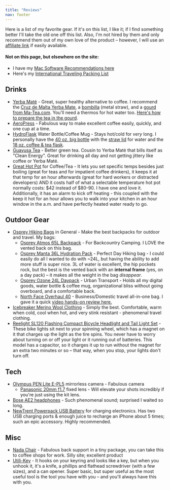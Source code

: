 ```yaml
---
title: "Reviews"
nav: footer
---
```

Here is a list of my favorite gear. If it's on this list, I like it; if I find something better I'll take the old one off this list. Also, I'm not hired by them and only recommend them out of my own love of the product – however, I will use an [affiliate link](http://en.wikipedia.org/wiki/Affiliate_link) if easily available. 

#### Not on this page, but elsewhere on the site:

- I have my [Mac Software Recommendations here](/notes/my-awesome-mac-setup/)
- Here's my [International Traveling Packing List](/notes/my-travel-packing-list)


## Drinks

- [Yerba Maté](http://en.wikipedia.org/wiki/Yerba_mate) - Great, super healthy alternative to coffee. I recommend the [Cruz de Malta Yerba Mate][cruz], a [bombilla](http://ma-tea.com/products/Simple-Curved-Spring-End-Yerba-Mate-Bombilla.html) (metal straw), and a [gourd from Ma-Tea.com](http://ma-tea.com/small-carob-wood-yerba-mate-gourd-with-aluminum-base/). You'll need a thermos for hot water too. [Here's how to prepare the tea in the gourd](https://www.youtube.com/watch?v=qr5JjFfbDuA).
- [AeroPress](http://aerobie.com/products/aeropress.htm) - Fabulous way to make excellent coffee easily, quickly, and one cup at a time.
- [HydroFlask](http://www.hydroflask.com/) Water Bottle/Coffee Mug - Stays hot/cold for _very_ long. I personally have the [40 oz. big bottle](http://www.hydroflask.com/products/hydro-flask-insulated-water-bottle-40oz-large) with the [straw lid](http://www.hydroflask.com/products/hydro-flask-wide-mouth-straw-lid-wide-mouth/) for water and the [18 oz. coffee & tea flask](http://www.hydroflask.com/products/hydro-flask-insulated-coffee-tea-and-water-bottle-18oz). 
- [Guayusa Tea](http://runa.org) - Better green tea. Cousin to Yerba Maté that bills itself as "Clean Energy". Great for drinking all day and not getting jittery like coffee or Yerba Maté.
- [Great Hot Pot](http://www.amazon.com/Hamilton-Beach-40996-Programmable-1-7-Liter/dp/B0083I7THI/ref=sr_1_40?ie=UTF8&qid=1393268205&sr=8-40&keywords=hot+pot+temperature) for Coffee/Tea - It lets you set specific temps besides just boiling (great for teas and for impatient coffee drinkers), it keeps it at that temp for an hour afterwards (great for hard workers or distracted developers) AND it costs half of what a selectable temperature hot pot normally costs: $42 instead of $80-90. I have one and love it. Additionally, it has an alarm to kick off heating - this coupled with the keep it hot for an hour allows you to walk into your kitchen in an hour window in the a.m. and have perfectly heated water ready to go.

[cruz]: http://www.amazon.com/gp/product/B001UO90BA/ref=as_li_ss_tl?ie=UTF8&camp=1789&creative=390957&creativeASIN=B001UO90BA&linkCode=as2&tag=evalov-20


## Outdoor Gear

- [Osprey Hiking Bags](http://www.ospreypacks.com/en/segmentation/backpackinghiking) in General - Make the best backpacks for outdoor and travel. My bags:
    - [Osprey Atmos 65L Backpack](https://www.amazon.com/Osprey-Packs-Atmos-65-Backpack/dp/B006V6ZKA2/ref=as_li_ss_til?tag=evalov-20&linkCode=w01&creativeASIN=B006V6ZKA2) - For Backcountry Camping. I LOVE the vented back on this bag.
    - [Osprey Manta 36L Hydration Pack](https://www.amazon.com/Osprey-Mens-Manta-Hydration-Pack/dp/B00AOICHRC/ref=as_li_ss_til?tag=evalov-20&linkCode=w01&creativeASIN=B00AOICHRC) - Perfect Day Hiking bag - I could easily do all I wanted to do with ~24L, but having the ability to add more stuff is super nice. 3L of water is excellent, the hip pockets rock, but the best is the vented back with an **internal frame** (yes, on a day pack) – it makes all the weight in the bag *disappear*. 
    - [Osprey Ozone 24L Daypack](https://www.amazon.com/Osprey-Ozone-Daypack-Light-Green/dp/B008RBJDC0/ref=as_li_ss_til?tag=evalov-20&linkCode=w01&creativeASIN=B008RBJDC0) - Urban Transport - Holds all my digital goods, water bottle & coffee mug, organizational bliss without going overboard, and a comfortable back. 
    - [North Face Overhaul 40](http://bit.ly/O7IdVw) - Business/Domestic travel all-in-one bag. I gave it a quick [video hands-on review here.](http://www.youtube.com/watch?v=azVuPk_wKLs) 
- [Icebreaker Merino Wool Clothing](http://www.icebreaker.com/) - Simply the best. Comfortable, warm when cold, cool when hot, and very stink resistant - phenomenal travel clothing. 
- [Reelight SL120 Flashing Compact Bicycle Headlight and Tail Light Set](https://www.amazon.com/Reelight-Flashing-Compact-Bicycle-Headlight/dp/B001PLEIBU/ref=as_li_ss_til?tag=evalov-20&linkCode=w01&creativeASIN=B001PLEIBU) - These bike lights sit  next to your spinning wheel, which has a magnet on it that charges up the light as the tire spins. You never have to worry about turning on or off your light or it running out of batteries. This model has a capacitor, so it charges it up to run without the magnet for an extra two minutes or so – that way, when you stop, your lights don't turn off. 


## Tech 

- [Olympus PEN Lite E-PL5](http://www.olympus.co.uk/site/en/c/cameras/pen_cameras/pen_lite/e_pl5/) mirrorless camera - Fabulous camera
    - [Panasonic 20mm f1.7](http://www.amazon.com/Panasonic-Aspherical-Pancake-Interchangeable-Cameras/dp/B002IKLJVE) fixed lens - Will elevate your shots incredibly if you're just using the kit lens.
- [Bose AE2 headphones](https://www.amazon.com/Bose®-AE2-audio-headphones-Black/dp/B00478O0JI/ref=as_li_ss_til?tag=evalov-20&linkCode=w01&creativeASIN=B00478O0JI) - Such phenomenal sound; surprised I waited so long.
- [NewTrent Powerpack USB Battery](http://www.amazon.com/New-Trent-Powerpak-10000mAh-Smartphones/dp/B00EB1BY36/ref=pd_sim_pc_5) for charging electronics. Has two USB charging ports & enough juice to recharge an iPhone about 5 times; such an epic accessory. Highly recommended. 


## Misc

- [Nada Chair](http://www.nadachair.com/) - Fabulous back support in a tiny package, you can take this to coffee shops for work. Silly site; excellent product
- [Utili-Key](https://www.amazon.com/Swiss-Tech-ST66676-Utili-Key-Multi-Function/dp/B0001EFSTI/ref=as_li_ss_til?tag=evalov-20&linkCode=w01&creativeASIN=B0001EFSTI) - It hooks on your keyring and looks like a key, but when you unhook it, it's a knife, a phillips and flathead screwdriver (with a few sizes), and a can opener. Super basic, but super useful as the most useful tool is the tool you have with you – and you'll always have this with you.
